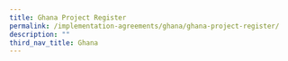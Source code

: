 ```yaml
---
title: Ghana Project Register
permalink: /implementation-agreements/ghana/ghana-project-register/
description: ""
third_nav_title: Ghana
---
```

<!---
| Country | Project ID | Project Name | Standard | Methodology | Date of Authorisation | Crediting Period | Relevant Files |
| -------- | -------- | -------- |  -------- | -------- | -------- | -------- | -------- |
| Text     | Text     | Text     | Text     | Text     | Text     | Text     | Text     |
--->